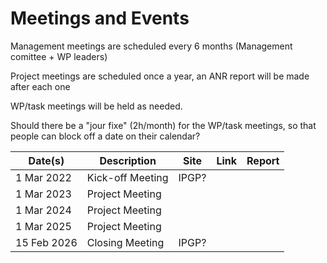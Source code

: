 # Meetings and Events

Management meetings are scheduled every 6 months (Management comittee + WP leaders)

Project meetings are scheduled once a year, an ANR report will be made after each one

WP/task meetings will be held as needed.

Should there be a "jour fixe" (2h/month) for the WP/task meetings, so that people can block off a date on their calendar?

| Date(s)     | Description      | Site    | Link | Report |
| ----------- | ---------------- | ------- | ---- | ------ |
|  1 Mar 2022 | Kick-off Meeting | IPGP?   |      |        |
|  1 Mar 2023 | Project Meeting  |         |      |        |
|  1 Mar 2024 | Project Meeting  |         |      |        |
|  1 Mar 2025 | Project Meeting  |         |      |        |
| 15 Feb 2026 | Closing Meeting  | IPGP?   |      |        |
